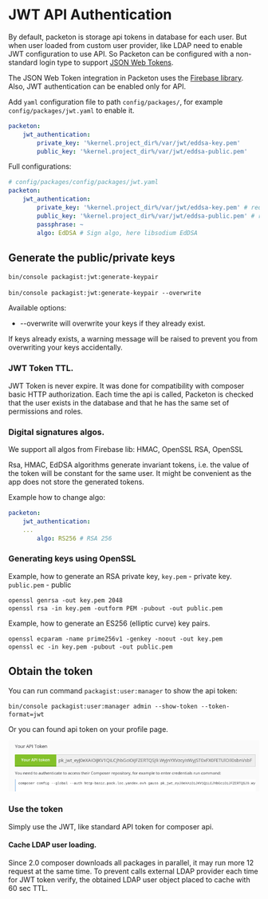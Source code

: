 # JWT API Authentication

By default, packeton is storage api tokens in database for each user. But when user 
loaded from custom user provider, like LDAP need to enable JWT configuration to use API. So Packeton can be 
configured with a non-standard login type to support [JSON Web Tokens](https://en.wikipedia.org/wiki/JSON_Web_Token).

The JSON Web Token integration in Packeton uses the [Firebase library](https://github.com/firebase/php-jwt).
Also, JWT authentication can be enabled only for API.

Add `yaml` configuration file to path `config/packages/`, for example `config/packages/jwt.yaml` to enable it.

```yaml
packeton:
    jwt_authentication:
        private_key: '%kernel.project_dir%/var/jwt/eddsa-key.pem'
        public_key: '%kernel.project_dir%/var/jwt/eddsa-public.pem'
```

Full configurations: 

```yaml
# config/packages/config/packages/jwt.yaml
packeton:
    jwt_authentication:
        private_key: '%kernel.project_dir%/var/jwt/eddsa-key.pem' # required for token sign
        public_key: '%kernel.project_dir%/var/jwt/eddsa-public.pem' # required for token verification
        passphrase: ~
        algo: EdDSA # Sign algo, here libsodium EdDSA
```

## Generate the public/private keys

```
bin/console packagist:jwt:generate-keypair

bin/console packagist:jwt:generate-keypair --overwrite
```

Available options:
 * --overwrite will overwrite your keys if they already exist.

If keys already exists, a warning message will be raised to prevent you from overwriting your keys accidentally.

### JWT Token TTL.

JWT Token is never expire. It was done for compatibility with composer basic HTTP authorization.
Each time the api is called, Packeton is checked that the user exists in the database and that 
he has the same set of permissions and roles. 

### Digital signatures algos. 

We support all algos from Firebase lib: HMAC, OpenSSL RSA, OpenSSL

Rsa, HMAC, EdDSA algorithms generate invariant tokens, i.e. the value of the token will be constant for the same user.
It might be convenient as the app does not store the generated tokens. 

Example how to change algo:

```yaml 
packeton:
    jwt_authentication:
    ...
        algo: RS256 # RSA 256
```

### Generating keys using OpenSSL

Example, how to generate an RSA private key, `key.pem` - private key. `public.pem` - public

```
openssl genrsa -out key.pem 2048
openssl rsa -in key.pem -outform PEM -pubout -out public.pem
```

Example, how to generate an ES256 (elliptic curve) key pairs.

```
openssl ecparam -name prime256v1 -genkey -noout -out key.pem
openssl ec -in key.pem -pubout -out public.pem
```

## Obtain the token

You can run command `packagist:user:manager` to show the api token:

```
bin/console packagist:user:manager admin --show-token --token-format=jwt
```

Or you can found api token on your profile page. 

[![Keys](img/jwt_keys.png)](img/jwt_keys.png)

### Use the token

Simply use the JWT, like standard API token for composer api.

#### Cache LDAP user loading.

Since 2.0 composer downloads all packages in parallel, it may run more 12 request at the same time. 
To prevent calls external LDAP provider each time for JWT token verify, the obtained LDAP user object
placed to cache with 60 sec TTL. 
